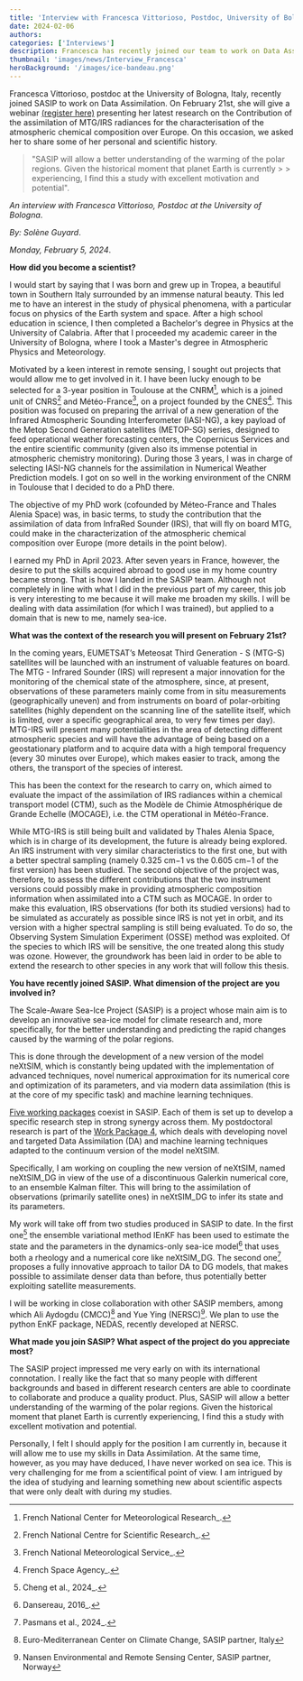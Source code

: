 ```yaml
---
title: 'Interview with Francesca Vittorioso, Postdoc, University of Bologna'
date: 2024-02-06
authors:
categories: ['Interviews']
description: Francesca has recently joined our team to work on Data Assimilation. On the occasion of her upcoming webinar, she accepted to share some of her personnal history and scientific background. 
thumbnail: 'images/news/Interview_Francesca'
heroBackground: '/images/ice-bandeau.png'
---
```


 Francesca Vittorioso, postdoc at the University of Bologna, Italy, recently joined SASIP to work on Data Assimilation. On February 21st, she will give a webinar [(register here)](https://forms.gle/YKoBQK3XBLgjULnr6) presenting her latest research on the Contribution of the assimilation of MTG/IRS radiances for the characterisation of the atmospheric chemical composition over Europe. On this occasion, we asked her to share some of her personal and scientific history. 

> "SASIP will allow a better understanding of the warming of the polar regions. Given the historical moment that planet Earth is currently > > experiencing, I find this a study with excellent motivation and potential".

_An interview with Francesca Vittorioso, Postdoc at the University of Bologna_.

_By: Solène Guyard_.

_Monday, February 5, 2024_.


**How did you become a scientist?**

I would start by saying that I was born and grew up in Tropea, a beautiful town in Southern Italy surrounded by an immense natural beauty. This led me to have an interest in the study of physical phenomena, with a particular focus on physics of the Earth system and space. After a high school education in science, I then completed a Bachelor's degree in Physics at the University of Calabria. After that I proceeded my academic career in the University of Bologna, where I took a Master's degree in Atmospheric Physics and Meteorology. 

Motivated by a keen interest in remote sensing, I sought out projects that would allow me to get involved in it. I have been lucky enough to be selected for a 3-year position in Toulouse at the CNRM[^1], which is a joined unit of CNRS[^2] and Météo-France[^3], on a project founded by the CNES[^4]. This position was focused on preparing the arrival of a new generation of the Infrared Atmospheric Sounding Interferometer (IASI-NG), a key payload of the Metop Second Generation satellites (METOP-SG) series, designed to feed operational weather forecasting centers, the Copernicus Services and the entire scientific community (given also its immense potential in atmospheric chemistry monitoring).  During those 3 years, I was in charge of selecting IASI-NG channels for the assimilation in Numerical Weather Prediction models. I got on so well in the working environment of the CNRM in Toulouse that I decided to do a PhD there.

The objective of my PhD work (cofounded by Méteo-France and Thales Alenia Space) was, in basic terms, to study the contribution that the assimilation of data from InfraRed Sounder (IRS), that will fly on board MTG, could make in the characterization of the atmospheric chemical composition over Europe (more details in the point below).

I earned my PhD in April 2023. After seven years in France, however, the desire to put the skills acquired abroad to good use in my home country became strong. That is how I landed in the SASIP team. Although not completely in line with what I did in the previous part of my career, this job is very interesting to me because it will make me broaden my skills. I will be dealing with data assimilation (for which I was trained), but applied to a domain that is new to me, namely sea-ice.

**What was the context of the research you will present on February 21st?**

In the coming years, EUMETSAT’s Meteosat Third Generation - S (MTG-S) satellites will be launched with an instrument of valuable features on board. The MTG - Infrared Sounder (IRS) will represent a major innovation for the monitoring of the chemical state of the atmosphere, since, at present, observations of these parameters mainly come from in situ measurements (geographically uneven) and from instruments on board of polar-orbiting satellites (highly dependent on the scanning line of the satellite itself, which is limited, over a specific geographical area, to very few times per day). 
MTG-IRS will present many potentialities in the area of detecting different atmospheric species and will have the advantage of being based on a geostationary platform and to acquire data with a high temporal frequency (every 30 minutes over Europe), which makes easier to track, among the others, the transport of the species of interest.

This has been the context for the research to carry on, which aimed to evaluate the impact of the assimilation of IRS radiances within a chemical transport model (CTM), such as the Modèle de Chimie Atmosphérique de Grande Echelle (MOCAGE), i.e. the CTM operational in Météo-France.

While MTG-IRS is still being built and validated by Thales Alenia Space, which is in charge of its development, the future is already being explored. An IRS instrument with very similar characteristics to the first one, but with a better spectral sampling (namely 0.325 cm−1 vs the 0.605 cm−1 of the first version) has been studied. The second objective of the project was, therefore, to assess the different contributions that the two instrument versions could possibly make in providing atmospheric composition information when assimilated into a CTM such as MOCAGE.
In order to make this evaluation, IRS observations (for both its studied versions) had to be simulated as accurately as possible since IRS is not yet in orbit, and its version with a higher spectral sampling is still being evaluated. To do so, the Observing System Simulation Experiment (OSSE) method was exploited. Of the species to which IRS will be sensitive, the one treated along this study was ozone. However, the groundwork has been laid in order to be able to extend the research to other species in any work that will follow this thesis.

**You have recently joined SASIP. What dimension of the project are you involved in?**

The Scale-Aware Sea-Ice Project (SASIP) is a project whose main aim is to develop an innovative sea-ice model for climate research and, more specifically, for the better understanding and predicting the rapid changes caused by the warming of the polar regions.

This is done through the development of a new version of the model neXtSIM, which is constantly being updated with the implementation of advanced techniques, novel numerical approximation for its numerical core and optimization of its parameters, and via modern data assimilation (this is at the core of my specific task) and machine learning techniques. 

[Five working packages](https://sasip-climate.github.io/research/) coexist in SASIP. Each of them is set up to develop a specific research step in strong synergy across them. My postdoctoral research is part of the [Work Package 4](https://sasip-climate.github.io/research/work-package-four/), which deals with developing novel and targeted Data Assimilation (DA) and machine learning techniques adapted to the continuum version of the model neXtSIM. 

Specifically, I am working on coupling the new version of neXtSIM, named neXtSIM_DG in view of the use of a discontinuous Galerkin numerical core, to an ensemble Kalman filter. This will bring to the assimilation of observations (primarily satellite ones) in neXtSIM_DG to infer its state and its parameters. 

My work will take off from two studies produced in SASIP to date. In the first one[^5] the ensemble variational method IEnKF has been used to estimate the state and the parameters in the dynamics-only sea-ice model[^6] that uses both a rheology and a numerical core like neXtSIM_DG. The second one[^7] proposes a fully innovative approach to tailor DA to DG models, that makes possible to assimilate denser data than before, thus potentially better exploiting satellite measurements. 

I will be working in close collaboration with other SASIP members, among which Ali Aydogdu (CMCC)[^8] and Yue Ying (NERSC)[^9]. We plan to use the python EnKF package, NEDAS, recently developed at NERSC.

**What made you join SASIP? What aspect of the project do you appreciate most?**

The SASIP project impressed me very early on with its international connotation. I really like the fact that so many people with different backgrounds and based in different research centers are able to coordinate to collaborate and produce a quality product. 
Plus, SASIP will allow a better understanding of the warming of the polar regions. Given the historical moment that planet Earth is currently experiencing, I find this a study with excellent motivation and potential.

Personally, I felt I should apply for the position I am currently in, because it will allow me to use my skills in Data Assimilation. At the same time, however, as you may have deduced, I have never worked on sea ice. This is very challenging for me from a scientifical point of view. I am intrigued by the idea of studying and learning something new about scientific aspects that were only dealt with during my studies.


[^1]:French National Center for Meteorological Research_. 
[^2]:French National Centre for Scientific Research_.
[^3]:French National Meteorological Service_.
[^4]:French Space Agency_.
[^5]:Cheng et al., 2024_.
[^6]:Dansereau, 2016_.
[^7]:Pasmans et al., 2024_. 
[^8]:Euro-Mediterranean Center on Climate Change, SASIP partner, Italy
[^9]:Nansen Environmental and Remote Sensing Center, SASIP partner, Norway
